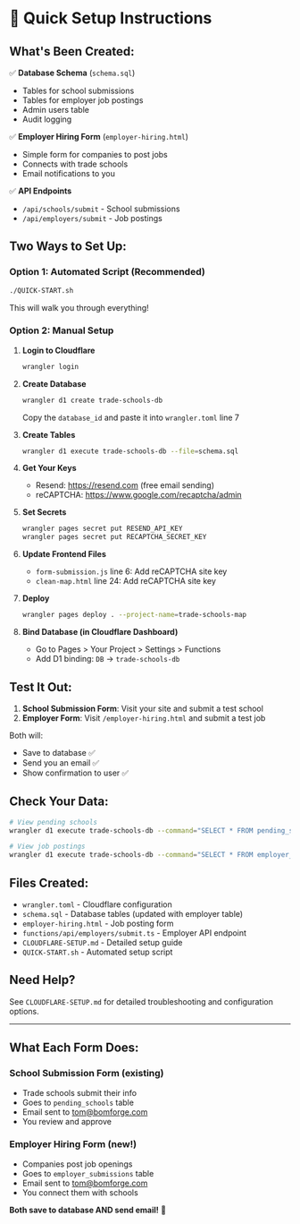 # 🚀 Quick Setup Instructions

## What's Been Created:

✅ **Database Schema** (`schema.sql`)
- Tables for school submissions
- Tables for employer job postings
- Admin users table
- Audit logging

✅ **Employer Hiring Form** (`employer-hiring.html`)
- Simple form for companies to post jobs
- Connects with trade schools
- Email notifications to you

✅ **API Endpoints**
- `/api/schools/submit` - School submissions
- `/api/employers/submit` - Job postings

## Two Ways to Set Up:

### Option 1: Automated Script (Recommended)

```bash
./QUICK-START.sh
```

This will walk you through everything!

### Option 2: Manual Setup

1. **Login to Cloudflare**
   ```bash
   wrangler login
   ```

2. **Create Database**
   ```bash
   wrangler d1 create trade-schools-db
   ```
   Copy the `database_id` and paste it into `wrangler.toml` line 7

3. **Create Tables**
   ```bash
   wrangler d1 execute trade-schools-db --file=schema.sql
   ```

4. **Get Your Keys**
   - Resend: https://resend.com (free email sending)
   - reCAPTCHA: https://www.google.com/recaptcha/admin

5. **Set Secrets**
   ```bash
   wrangler pages secret put RESEND_API_KEY
   wrangler pages secret put RECAPTCHA_SECRET_KEY
   ```

6. **Update Frontend Files**
   - `form-submission.js` line 6: Add reCAPTCHA site key
   - `clean-map.html` line 24: Add reCAPTCHA site key

7. **Deploy**
   ```bash
   wrangler pages deploy . --project-name=trade-schools-map
   ```

8. **Bind Database (in Cloudflare Dashboard)**
   - Go to Pages > Your Project > Settings > Functions
   - Add D1 binding: `DB` → `trade-schools-db`

## Test It Out:

1. **School Submission Form**: Visit your site and submit a test school
2. **Employer Form**: Visit `/employer-hiring.html` and submit a test job

Both will:
- Save to database ✅
- Send you an email ✅
- Show confirmation to user ✅

## Check Your Data:

```bash
# View pending schools
wrangler d1 execute trade-schools-db --command="SELECT * FROM pending_schools"

# View job postings
wrangler d1 execute trade-schools-db --command="SELECT * FROM employer_submissions"
```

## Files Created:

- `wrangler.toml` - Cloudflare configuration
- `schema.sql` - Database tables (updated with employer table)
- `employer-hiring.html` - Job posting form
- `functions/api/employers/submit.ts` - Employer API endpoint
- `CLOUDFLARE-SETUP.md` - Detailed setup guide
- `QUICK-START.sh` - Automated setup script

## Need Help?

See `CLOUDFLARE-SETUP.md` for detailed troubleshooting and configuration options.

---

## What Each Form Does:

### School Submission Form (existing)
- Trade schools submit their info
- Goes to `pending_schools` table
- Email sent to tom@bomforge.com
- You review and approve

### Employer Hiring Form (new!)
- Companies post job openings
- Goes to `employer_submissions` table  
- Email sent to tom@bomforge.com
- You connect them with schools

**Both save to database AND send email!** 🎉



